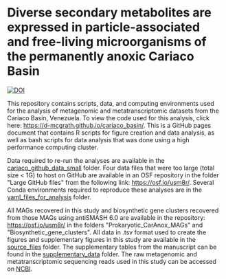 # Diverse secondary metabolites are expressed in particle-associated and free-living microorganisms of the permanently anoxic Cariaco Basin

[![DOI](https://zenodo.org/badge/509871897.svg)](https://zenodo.org/badge/latestdoi/509871897)

This repository contains scripts, data, and computing environments used for the analysis of metagenomic and metatranscriptomic datasets from the Cariaco Basin, Venezuela. To view the code used for this analysis, click here: https://d-mcgrath.github.io/cariaco_basin/. This is a GitHub pages document that contains R scripts for figure creation and data analysis, as well as bash scripts for data analysis that was done using a high performance computing cluster.

Data required to re-run the analyses are available in the [cariaco_github_data_small](https://github.com/d-mcgrath/cariaco_basin/tree/main/cariaco_github_data_small) folder. Four data files that were too large (total size < 1G) to host on GitHub are available in an OSF repository in the folder "Large GitHub files" from the following link: https://osf.io/usm8r/. Several Conda environments required to reproduce these analyses are in the [yaml_files_for_analysis](https://github.com/d-mcgrath/cariaco_basin/tree/main/yaml_files_for_analysis) folder.

All MAGs recovered in this study and biosynthetic gene clusters recovered from those MAGs using antiSMASH 6.0 are available in the repository: https://osf.io/usm8r/ in the folders "Prokaryotic_CarAnox_MAGs" and "Biosynthetic_gene_clusters". All data in .tsv format used to create the figures and supplementary figures in this study are available in the [source_files](https://github.com/d-mcgrath/cariaco_basin/tree/main/source_files) folder. The supplementary tables from the manuscript can be found in the [supplementary_data](https://github.com/d-mcgrath/cariaco_basin/tree/main/supplementary_data) folder. The raw metagenomic and metatranscriptomic sequencing reads used in this study can be accessed on [NCBI](https://www.ncbi.nlm.nih.gov/bioproject/?term=PRJNA326482).
